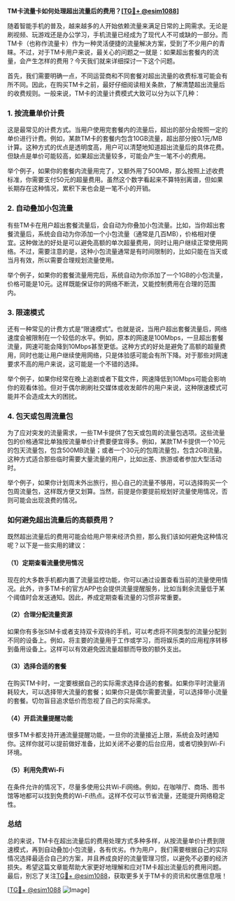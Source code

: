 **TM卡流量卡如何处理超出流量后的费用？[[TG💪+ @esim1088](https://t.me/s/esim1088)]**

随着智能手机的普及，越来越多的人开始依赖流量来满足日常的上网需求。无论是刷视频、玩游戏还是办公学习，手机流量已经成为了现代人不可或缺的一部分。而TM卡（也称作流量卡）作为一种灵活便捷的流量解决方案，受到了不少用户的青睐。不过，对于TM卡用户来说，最关心的问题之一就是：如果超出套餐内的流量，会产生怎样的费用？今天我们就来详细探讨一下这个问题。

首先，我们需要明确一点，不同运营商和不同套餐对超出流量的收费标准可能会有所不同。因此，在购买TM卡之前，最好仔细阅读相关条款，了解清楚超出流量后的收费规则。一般来说，TM卡的流量计费模式大致可以分为以下几种：

### 1. **按流量单价计费**
这是最常见的计费方式。当用户使用完套餐内的流量后，超出的部分会按照一定的单价进行计费。例如，某款TM卡的套餐内包含10GB流量，超出部分按0.1元/MB计算。这种方式的优点是透明度高，用户可以清楚地知道超出流量后的具体花费。但缺点是单价可能较高，如果超出流量较多，可能会产生一笔不小的费用。

举个例子，如果你的套餐内流量用完了，又额外用了500MB，那么按照上述收费标准，你需要支付50元的超量费用。虽然这个数字看起来不算特别离谱，但如果长期存在这种情况，累积下来也会是一笔不小的开销。

### 2. **自动叠加小包流量**
有些TM卡在用户超出套餐流量后，会自动为你叠加小包流量。比如，当你超出套餐流量后，系统会自动为你添加一个小包流量（通常是几百MB），价格相对便宜。这种做法的好处是可以避免高额的单次超量费用，同时让用户继续正常使用网络。不过，需要注意的是，这种小包流量通常是有时间限制的，比如只能在当天或当月有效，所以需要合理规划流量使用。

举个例子，如果你的套餐流量用完后，系统自动为你添加了一个1GB的小包流量，价格可能是10元。这样既能保证你的网络不断流，又能控制费用在合理的范围内。

### 3. **限速模式**
还有一种常见的计费方式是“限速模式”。也就是说，当用户超出套餐流量后，网络速度会被限制在一个较低的水平。例如，原本的网速是100Mbps，一旦超出套餐流量，网速可能会降到10Mbps甚至更低。这种方式的好处是避免了高额的超量费用，同时也能让用户继续使用网络，只是体验感可能会有所下降。对于那些对网速要求不高的用户来说，这可能是一个不错的选择。

举个例子，如果你经常在晚上追剧或者下载文件，网速降低到10Mbps可能会影响你的观看体验。但对于偶尔刷刷社交媒体或收发邮件的用户来说，这种限速模式可能并不会造成太大的困扰。

### 4. **包天或包周流量包**
为了应对突发的流量需求，一些TM卡提供了包天或包周的流量包选项。这些流量包的价格通常比单独按流量单价计费要便宜得多。例如，某款TM卡提供一个10元的包天流量包，包含500MB流量；或者一个30元的包周流量包，包含2GB流量。这种方式适合那些临时需要大量流量的用户，比如出差、旅游或者参加大型活动时。

举个例子，如果你计划周末外出旅行，担心自己的流量不够用，可以选择购买一个包周流量包，这样既方便又划算。当然，前提是你要提前规划好流量使用情况，否则可能会出现浪费的情况。

### 如何避免超出流量后的高额费用？

既然超出流量后的费用可能会给用户带来经济负担，那么我们该如何避免这种情况呢？以下是一些实用的建议：

#### （1）定期查看流量使用情况
现在的大多数手机都内置了流量监控功能，你可以通过设置查看当前的流量使用情况。此外，许多TM卡的官方APP也会提供流量提醒服务，比如当剩余流量低于某个阈值时会发送通知。因此，养成定期查看流量的习惯非常重要。

#### （2）合理分配流量资源
如果你有多张SIM卡或者支持双卡双待的手机，可以考虑将不同类型的流量分配到不同的设备上。例如，将主要的流量用于工作或学习，而将娱乐类的应用程序转移到备用设备上。这样可以有效避免因流量超额而导致的额外支出。

#### （3）选择合适的套餐
在购买TM卡时，一定要根据自己的实际需求选择合适的套餐。如果你平时流量消耗较大，可以选择带大流量的套餐；如果你只是偶尔需要流量，可以选择带小流量的套餐。切勿盲目追求低价而忽视了自己的实际需求。

#### （4）开启流量提醒功能
很多TM卡都支持开通流量提醒功能，一旦你的流量接近上限，系统会及时通知你。这样你就可以提前做好准备，比如关闭不必要的后台应用，或者切换到Wi-Fi环境。

#### （5）利用免费Wi-Fi
在条件允许的情况下，尽量多使用公共Wi-Fi网络。例如，在咖啡厅、商场、图书馆等地都可以找到免费的Wi-Fi热点。这样不仅可以节省流量，还能提升网络稳定性。

### 总结

总的来说，TM卡在超出流量后的费用处理方式多种多样，从按流量单价计费到限速模式，再到自动叠加小包流量，各有优劣。作为用户，我们需要根据自己的实际情况选择最适合自己的方案，并且养成良好的流量管理习惯，以避免不必要的经济损失。希望这篇文章能帮助大家更好地理解和应对TM卡超出流量后的费用问题。最后，别忘了关注[TG💪+ @esim1088](https://t.me/s/esim1088)，获取更多关于TM卡的资讯和优惠信息哦！

[[TG💪+ @esim1088](https://t.me/s/esim1088) ![Image](https://i.postimg.cc/4NQfJmqS/Snipaste-2025-05-13-00-14-12.png)]